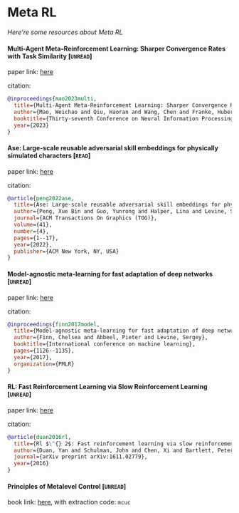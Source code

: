 # Meta RL
*Here're some resources about Meta RL*


#### Multi-Agent Meta-Reinforcement Learning: Sharper Convergence Rates with Task Similarity [`UNREAD`]

paper link: [here](https://haoran-qiu.com/pdf/neurips23.pdf)

citation: 
```bibtex
@inproceedings{mao2023multi,
  title={Multi-Agent Meta-Reinforcement Learning: Sharper Convergence Rates with Task Similarity},
  author={Mao, Weichao and Qiu, Haoran and Wang, Chen and Franke, Hubertus and Kalbarczyk, Zbigniew and Iyer, Ravi and Basar, Tamer},
  booktitle={Thirty-seventh Conference on Neural Information Processing Systems},
  year={2023}
}
```


#### Ase: Large-scale reusable adversarial skill embeddings for physically simulated characters [`READ`]

paper link: [here](https://dl.acm.org/doi/pdf/10.1145/3528223.3530110)

citation: 
```bibtex
@article{peng2022ase,
  title={Ase: Large-scale reusable adversarial skill embeddings for physically simulated characters},
  author={Peng, Xue Bin and Guo, Yunrong and Halper, Lina and Levine, Sergey and Fidler, Sanja},
  journal={ACM Transactions On Graphics (TOG)},
  volume={41},
  number={4},
  pages={1--17},
  year={2022},
  publisher={ACM New York, NY, USA}
}
```
    


#### Model-agnostic meta-learning for fast adaptation of deep networks [`UNREAD`]

paper link: [here](http://proceedings.mlr.press/v70/finn17a/finn17a.pdf)

citation: 
```bibtex
@inproceedings{finn2017model,
  title={Model-agnostic meta-learning for fast adaptation of deep networks},
  author={Finn, Chelsea and Abbeel, Pieter and Levine, Sergey},
  booktitle={International conference on machine learning},
  pages={1126--1135},
  year={2017},
  organization={PMLR}
}
```
    

#### RL: Fast Reinforcement Learning via Slow Reinforcement Learning [`UNREAD`]

paper link: [here](https://arxiv.org/pdf/1611.02779&ved=2ahUKEwihqJyM16brAhWWEqYKHeJACZEQFjADegQICBAC&usg=AOvVaw1oVuVHvRLDfCGd6dAwWyOx)

citation: 
```bibtex
@article{duan2016rl,
  title={Rl $\^{} 2$: Fast reinforcement learning via slow reinforcement learning},
  author={Duan, Yan and Schulman, John and Chen, Xi and Bartlett, Peter L and Sutskever, Ilya and Abbeel, Pieter},
  journal={arXiv preprint arXiv:1611.02779},
  year={2016}
}
```


#### Principles of Metalevel Control [`UNREAD`]

book link: [here](https://pan.baidu.com/s/1Vmd2-U_k8q-hN8Ox4ly_3w), with extraction code: `mcuc` 